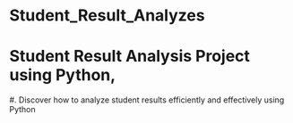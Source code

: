 # Student_Result_Analyzes
# Student Result Analysis Project using Python, 
#. Discover how to analyze student results efficiently and effectively using Python
